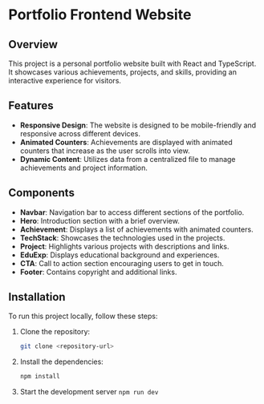 # Portfolio Frontend Website

## Overview
This project is a personal portfolio website built with React and TypeScript. It showcases various achievements, projects, and skills, providing an interactive experience for visitors.

## Features
- **Responsive Design**: The website is designed to be mobile-friendly and responsive across different devices.
- **Animated Counters**: Achievements are displayed with animated counters that increase as the user scrolls into view.
- **Dynamic Content**: Utilizes data from a centralized file to manage achievements and project information.

## Components
- **Navbar**: Navigation bar to access different sections of the portfolio.
- **Hero**: Introduction section with a brief overview.
- **Achievement**: Displays a list of achievements with animated counters.
- **TechStack**: Showcases the technologies used in the projects.
- **Project**: Highlights various projects with descriptions and links.
- **EduExp**: Displays educational background and experiences.
- **CTA**: Call to action section encouraging users to get in touch.
- **Footer**: Contains copyright and additional links.

## Installation
To run this project locally, follow these steps:

1. Clone the repository:
   ```bash
   git clone <repository-url>
   
2. Install the dependencies:
   ```bash
   npm install
3.  Start the development server
```npm run dev```

